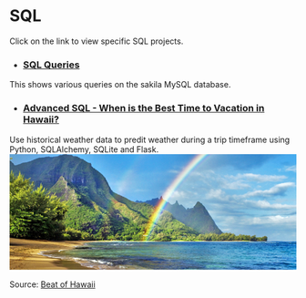 # SQL
Click on the link to view specific SQL projects. 

* ### [SQL Queries](https://github.com/cammster/FullStackSkillsLibrary/tree/master/Library/SQLQueries)
This shows various queries on the sakila MySQL database. 

* ### [Advanced SQL - When is the Best Time to Vacation in Hawaii?](https://github.com/cammster/FullStackSkillsLibrary/tree/master/Library/AdvancedSQL) 
Use historical weather data to predit weather during a trip timeframe using Python, SQLAlchemy, SQLite and Flask. 
![Picture of Hawaii](https://github.com/cammster/FullStackSkillsLibrary/blob/master/Library/AdvancedSQL/Images/hawaiibeachrainbow.jpg)

Source: [Beat of Hawaii](http://beatofhawaii.com/hawaii-travel-deals-on-inter-island-from-55-each-way/)
